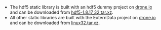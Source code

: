 * The hdf5 static library is built with an hdf5 dummy project on [drone.io](https://drone.io/github.com/tbeu/hdf5) and can be downloaded from [hdf5-1.8.17_32.tar.xz](https://drone.io/github.com/tbeu/hdf5/files/hdf5_1_8_17/hdf5-1.8.17_32.tar.xz).
* All other static libraries are built with the ExternData project on [drone.io](https://drone.io/github.com/tbeu/ExternData) and can be downloaded from [linux32.tar.xz](https://drone.io/github.com/tbeu/ExternData/files/ExternData/Resources/Library/linux32/linux32.tar.xz).